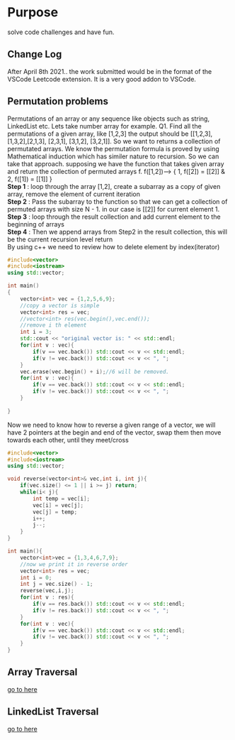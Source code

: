 # Purpose
solve code challenges and have fun. 

## Change Log
After April 8th 2021.. the work submitted would be in the format of the VSCode Leetcode extension. It is a very good addon to VSCode. 

## Permutation problems
Permutations of an array or any sequence like objects such as string, LinkedList etc. Lets take number array for example. 
Q1. Find all the permutations of a given array, like [1,2,3] the output should be [[1,2,3],[1,3,2],[2,1,3], [2,3,1], [3,1,2], [3,2,1]]. So we want to returns a collection of permutated arrays. 
We know the permutation formula is proved by using Mathematical induction which has similer nature to recursion. So we can take that approach. supposing we have the function that takes given array and return the collection of permuted arrays f. 
f([1,2])--> { 1, f([2]) = [[2]] &  2, f([1]) = [[1]] }
\
__Step 1__ : loop through the array [1,2], create a subarray as a copy of given array, remove the element of current iteration\
__Step 2__ : Pass the subarray to the function so that we can get a collection of permuted arrays with size N - 1. in our case is [[2]] for current element 1.\
__Step 3__ : loop through the result collection and add current element to the beginning of arrays\
__Step 4__ : Then we append arrays from Step2 in the result collection, this will be the current recursion level return\
By using c++ we need to review how to delete element by index(iterator)
```c++
#include<vector>
#include<iostream>
using std::vector;

int main()
{
    vector<int> vec = {1,2,5,6,9};
    //copy a vector is simple
    vector<int> res = vec;
    //vector<int> res(vec.begin(),vec.end());
    //remove i th element 
    int i = 3;
    std::cout << "original vector is: " << std::endl;
    for(int v : vec){
        if(v == vec.back()) std::cout << v << std::endl;
        if(v != vec.back()) std::cout << v << ", ";
    }
    vec.erase(vec.begin() + i);//6 will be removed.
    for(int v : vec){
        if(v == vec.back()) std::cout << v << std::endl;
        if(v != vec.back()) std::cout << v << ", ";
    }
    
}
```
Now we need to know how to reverse a given range of a vector, we will have 2 pointers at the begin and end of the vector, swap them then move towards each other, until they meet/cross
```c++
#include<vector>
#include<iostream>
using std::vector;

void reverse(vector<int>& vec,int i, int j){
    if(vec.size() <= 1 || i >= j) return;
    while(i< j){
        int temp = vec[i];
        vec[i] = vec[j];
        vec[j] = temp;
        i++;
        j--;
    }
}

int main(){
    vector<int>vec = {1,3,4,6,7,9};
    //now we print it in reverse order
    vector<int> res = vec;
    int i = 0;
    int j = vec.size() - 1;
    reverse(vec,i,j);
    for(int v : res){
        if(v == res.back()) std::cout << v << std::endl;
        if(v != res.back()) std::cout << v << ", ";
    }
    for(int v : vec){
        if(v == vec.back()) std::cout << v << std::endl;
        if(v != vec.back()) std::cout << v << ", ";
    }
}

```
## Array Traversal
[go to here](../blob/main/ArraySearchProblems/README.md)

## LinkedList Traversal
[go to here](../blob/main/LinkedListTraversal/ReadMe.md)
